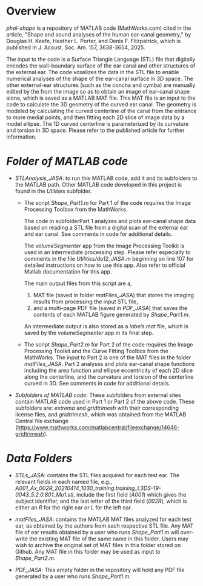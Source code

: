 # Overview
_phal-shape_ is a repository of MATLAB code (MathWorks.com) cited in the article, "Shape and sound analyses of the human ear-canal geometry," by Douglas H. Keefe, Heather L. Porter, and Denis F. Fitzpatrick, which is published in J. Acoust. Soc. Am. 157, 3638-3654, 2025. 

The input to the code is a Surface Triangle Language (STL) file that digitally encodes the wall-boundary surface of the ear canal and other structures of the external ear. The code voxelizes the data in the STL file to enable numerical analyses of the shape of the ear-canal surface in 3D space. The other external-ear structures (such as the concha and cymba) are manually edited by the from the image so as to obtain an image of ear-canal shape alone, which is saved as a MATLAB MAT file. This MAT file is an input to the code to calculate the 3D geometry of the curved ear canal. The geometry is modeled by calculating the curved centerline of the canal from the entrance to more medial points, and then fitting each 2D slice of image data by a model ellipse. The 1D curved centerline is parameterized by its curvature and torsion in 3D space. Please refer to the published article for further information. 

# _Folder of MATLAB code_

- _STLAnalysis_JASA_: to run this MATLAB code, add it and its subfolders to the MATLAB path. Other MATLAB code developed in this project is found in the _Utilities_ subfolder.
    - The script _Shape_Part1.m_ for Part 1 of the code requires the Image Processing Toolbox from the MathWorks.

      The code in subfolderPart 1 analyzes and plots ear-canal shape data based on reading a STL file from a digital scan of the external ear and ear canal. See comments in code for additional details.

      The _volumeSegmenter_ app from the Image Processing Toolkit is used in an intermediate processing step. Please refer especially to comments in the file _Utilities/do12_JASA.m_ beginning on line 107 for detailed instructions on how to use this app. Also refer to official Matlab documentation for this app.
      
      The main output files from this script are a,
      1. MAT file (saved in folder _matFiles_JASA_) that stores the imaging results from processing the input STL file,
      2. and a multi-page PDF file (saved in _PDF_JASA_) that saves the contents of each MATLAB figure generated by _Shape_Part1.m_.

      An intermediate output is also stored as a _labels.mat_ file, which is saved by the _volumeSegmenter_ app in its final step.
                  
    - The script _Shape_Part2.m_ for Part 2 of the code requires the Image Processing Toolkit and the Curve Fitting Toolbox from the MathWorks. The input to Part 2 is one of the MAT files in the folder _matFiles_JASA_. Part 2 analyses and plots ear-canal shape functions including the area function and ellipse eccentricity of each 2D slice along the centerline, and the curvature and torsion of the centerline curved in 3D.  See comments in code for additional details.

- _Subfolders of MATLAB code_: These subfolders from external sites contain MATLAB code used in Part 1 or Part 2 of the above code. These subfolders are: _extrema_ and _gridtrimesh_ with their corresponding license files, and  _gridtrimesh_, which was obtained from the MATLAB Central file exchange (https://www.mathworks.com/matlabcentral/fileexchange/14646-gridtrimesh).  

# _Data Folders_
- _STLs_JASA_: contains the STL files acquired for each test ear. The relevant fields in each named file, e.g., _A001_Ax_002R_20210414_1030_training.training_L3DS-19-0043_5.2.0.801_Mo1.stl_, include the first field (_A001_) which gives the subject identifier, and the last letter of the third field (_002R_), which is either an _R_ for the right ear or _L_ for the left ear.

- _matFiles_JASA_: contains the MATLAB MAT files analyzed for each test ear, as obtained by the authors from each respective STL file. Any MAT file of ear results obtained by a user who runs _Shape_Part1.m_ will over-write the existing MAT file of the same name in this folder. Users may wish to archive the original set of MAT files in this folder stored on Github. Any MAT file in this folder may be used as input to _Shape_Part2.m_.

- _PDF_JASA_: This empty folder in the repository will hold any PDF file generated by a user who runs _Shape_Part1.m_.
